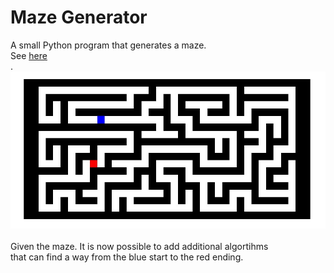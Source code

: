 # Maze Generator
A small Python program that generates a maze.<br>
See <a href="MazeGenerator.py" target="_blank">here</a><br>.
<br>
<img src="maze.jpg" alt="A maze."><br>
<br>
Given the maze. It is now possible to add additional algortihms<br>
that can find a way from the blue start to the red ending.

